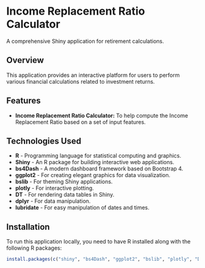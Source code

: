 # Income Replacement Ratio Calculator

A comprehensive Shiny application for retirement calculations.

## Overview

This application provides an interactive platform for users to perform various financial calculations related to investment returns.

## Features

- **Income Replacement Ratio Calculator:** To help compute the Income Replacement Ratio based on a set of input features.

## Technologies Used

- **R** - Programming language for statistical computing and graphics.
- **Shiny** - An R package for building interactive web applications.
- **bs4Dash** - A modern dashboard framework based on Bootstrap 4.
- **ggplot2** - For creating elegant graphics for data visualization.
- **bslib** - For theming Shiny applications.
- **plotly** - For interactive plotting.
- **DT** - For rendering data tables in Shiny.
- **dplyr** - For data manipulation.
- **lubridate** - For easy manipulation of dates and times.

## Installation

To run this application locally, you need to have R installed along with the following R packages:

```R
install.packages(c("shiny", "bs4Dash", "ggplot2", "bslib", "plotly", "DT", "dplyr", "lubridate"))
```